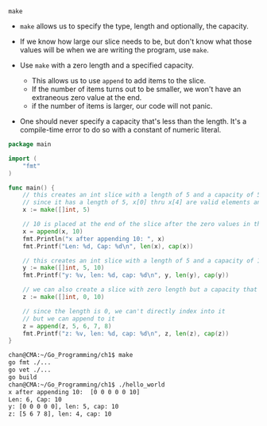 `make`

- `make` allows us to specify the type, length and optionally, the capacity.
- If we know how large our slice needs to be, but don't know what those values will be when we are writing the program, use `make`.
- Use `make` with a zero length and a specified capacity. 
  - This allows us to use `append` to add items to the slice.
  - If the number of items turns out to be smaller, we won't have an extraneous zero value at the end.
  - if the number of items is larger, our code will not panic.

- One should never specify a capacity that's less than the length. It's a compile-time error to do so with a constant of numeric literal.

```go
package main

import (
	"fmt"
)

func main() {
	// this creates an int slice with a length of 5 and a capacity of 5
	// since it has a length of 5, x[0] thru x[4] are valid elements and they are all initialized to 0
	x := make([]int, 5)

	// 10 is placed at the end of the slice after the zero values in the elements 0-1
	x = append(x, 10)
	fmt.Println("x after appending 10: ", x)
	fmt.Printf("Len: %d, Cap: %d\n", len(x), cap(x))

	// this creates an int slice with a length of 5 and a capacity of 10
	y := make([]int, 5, 10)
	fmt.Printf("y: %v, len: %d, cap: %d\n", y, len(y), cap(y))

	// we can also create a slice with zero length but a capacity that's greater than zerl
	z := make([]int, 0, 10)

	// since the length is 0, we can't directly index into it
	// but we can append to it
	z = append(z, 5, 6, 7, 8)
	fmt.Printf("z: %v, len: %d, cap: %d\n", z, len(z), cap(z))
}
```

```sh
chan@CMA:~/Go_Programming/ch1$ make
go fmt ./...
go vet ./...
go build 
chan@CMA:~/Go_Programming/ch1$ ./hello_world
x after appending 10:  [0 0 0 0 0 10]
Len: 6, Cap: 10
y: [0 0 0 0 0], len: 5, cap: 10
z: [5 6 7 8], len: 4, cap: 10
```

